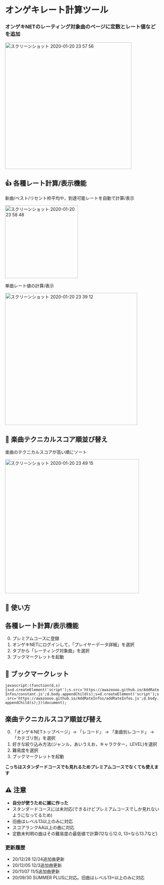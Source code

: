 # オンゲキレート計算ツール
### オンゲキNETのレーティング対象曲のページに定数とレート値などを追加
<img width="412" alt="スクリーンショット 2020-01-20 23 57 56" src="https://user-images.githubusercontent.com/33801530/72736315-d32ee380-3be0-11ea-820a-139b271de28a.png">
<br>

## 👍  各種レート計算/表示機能
新曲/ベスト/リセント枠平均や，到達可能レートを自動で計算/表示

<img width="237" alt="スクリーンショット 2020-01-20 23 58 48" src="https://user-images.githubusercontent.com/33801530/72736354-dde97880-3be0-11ea-89ce-6442bfda28ae.png">

単曲レート値の計算/表示

<img width="430" alt="スクリーンショット 2020-01-20 23 39 12" src="https://user-images.githubusercontent.com/33801530/72735120-89dd9480-3bde-11ea-8bda-0a89b703e511.png">
<br>

## 👊  楽曲テクニカルスコア順並び替え
楽曲のテクニカルスコアが高い順にソート

<img width="436" alt="スクリーンショット 2020-01-20 23 49 15" src="https://user-images.githubusercontent.com/33801530/72735608-7e3e9d80-3bdf-11ea-82a0-0bc779dacb3a.png">
<br>

## 💬  使い方
## 各種レート計算/表示機能
0. プレミアムコースに登録
1. オンゲキNETにログインして，「プレイヤーデータ詳細」を選択
2. タブから「レーティング対象曲」を選択
3. ブックマークレットを起動

## 🔖  ブックマークレット
```javascript:(function(d,s){s=d.createElement('script');s.src='https://awazoooo.github.io/AddRateInfos/constant.js';d.body.appendChild(s);s=d.createElement('script');s.src='https://awazoooo.github.io/AddRateInfos/addRateInfos.js';d.body.appendChild(s);})(document);```

## 楽曲テクニカルスコア順並び替え
0. 「オンゲキNETトップページ」-> 「レコード」 -> 「楽曲別レコード」 -> 「カテゴリ別」を選択
1. 好きな絞り込み方法(ジャンル，あいうえお，キャラクター，LEVEL)を選択
2. 難易度を選択
3. ブックマークレットを起動

**こっちはスタンダードコースでも見れるためプレミアムコースでなくても使えます**

## ⚠️  注意
  * **自分が使うために雑に作った**
  * スタンダードコースには未対応(できるけどプレミアムコースでしか見れないようになってるため)
  * 旧曲はレベル13以上のみに対応
  * スコアランクAA以上の曲に対応
  * 定数未判明の曲はその難易度の最低値で計算(12なら12.0, 13+なら13.7など)

### 更新履歴
  * 20/12/28 12/24追加曲更新
  * 20/12/05 12/3追加曲更新
  * 20/11/07 11/5追加曲更新
  * 20/09/30 SUMMER PLUSに対応。旧曲はレベル13+以上のみに対応
  <!-- * 20/09/19 9/17追加曲更新 -->
  <!-- * 20/09/12 9/10追加曲更新 -->
  <!-- * 20/08/21 8/20追加曲定数更新 -->
  <!-- * 20/08/15 8/13追加曲定数更新 -->
  <!-- * 20/07/30 7/30追加曲定数更新 -->
  <!-- * 20/07/24 7/23追加曲定数更新 -->
  <!-- * 20/07/09 7/9追加曲定数更新 -->
  <!-- * 20/06/28 6/25追加曲定数更新 -->
  <!-- * 20/06/20 定数更新 -->
  <!-- * 20/06/13 6/11追加曲定数更新、祝コロナ明け！ -->
  <!-- * 20/03/21 定数更新 -->
  <!-- * 20/03/05 定数更新 -->
  <!-- * 20/02/24 SUMMER PLUSに対応．旧曲はレベル13以上のみに対応するように変更 -->
  <!-- * 20/02/09 定数更新 -->
  <!-- * 20/01/16 12/17~1/16追加曲更新 -->
  <!-- * 19/12/18 11/21~12/17追加曲更新 -->
  <!-- * 19/11/14 11/14追加曲更新 -->
  <!-- * 19/11/07 11/07追加曲更新 -->
  <!-- * 19/10/17 10/17追加曲更新 -->
<!--  * 19/10/5  10/3追加曲更新
  * 19/9/26  9/26追加曲更新
  * 19/9/22  9/19追加曲更新
  * 19/8/28  SUMMERバージョンの定数変更(12以上)に対応
  * 19/8/22  SUMMERバージョンの定数変更に対応(13以上のみ，判明してない曲は.0とか.7で計算)
  * 19/8/18  全曲ベスト平均(全曲のレート値上位30曲の平均)を表示するように(バージョンアップ後のベスト確認用にどうぞ)
  * 19/8/11  8/8追加曲更新
  * 19/8/3   8/1追加曲更新
  * 19/7/19  7/18とその前の追加曲更新(インド赤とStarring Starsは暫定で12.0) -->
  <!-- * 19/6/20  6/20追加曲更新 -->
  <!-- * 19/6/15  新曲枠やベスト枠などが足りない場合の不具合修正 -->
  <!-- * 19/6/6   6/6追加曲更新 -->
<!--  * 19/5/27 テクニカルスコア順ソートが欲しかったので作った．レベルごとの一覧画面で起動すると降順ソートされるように
  * 19/5/26 5/23追加曲更新
  * 19/5/10 5/9追加曲更新
  * 19/5/6  4/25追加曲更新
  * 19/4/14 4/11追加曲更新
  * 19/4/1  エイプリール追加曲更新
  * 19/3/22 3/21追加曲更新
  * 19/3/5  Lunaticがリセント枠に含まれないことによる，到達可能レートの計算を修正
  * 19/3/2  rankAAAの場合のレート値計算修正
  * 19/3/2  オンゲキ熱が再来して作り直した
  * 18/9/3  利用規約が怪しいのでアーカイブ
  * 18/9/2  ふと思いついて作った
-->
